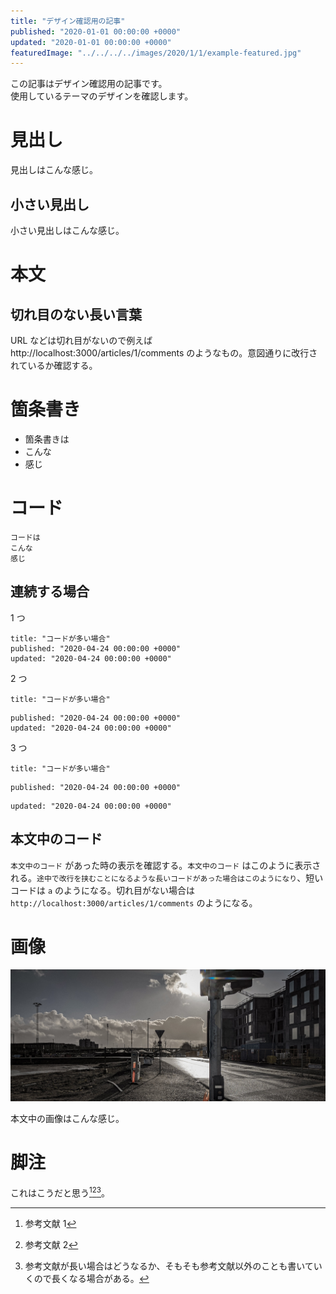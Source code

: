 ```yaml
---
title: "デザイン確認用の記事"
published: "2020-01-01 00:00:00 +0000"
updated: "2020-01-01 00:00:00 +0000"
featuredImage: "../../../../images/2020/1/1/example-featured.jpg"
---
```


この記事はデザイン確認用の記事です。  
使用しているテーマのデザインを確認します。

# 見出し

見出しはこんな感じ。

## 小さい見出し

小さい見出しはこんな感じ。

# 本文

## 切れ目のない長い言葉

URL などは切れ目がないので例えば http://localhost:3000/articles/1/comments のようなもの。意図通りに改行されているか確認する。

# 箇条書き

- 箇条書きは
- こんな
- 感じ

# コード

```none
コードは
こんな
感じ
```

## 連続する場合

1 つ

```none
title: "コードが多い場合"
published: "2020-04-24 00:00:00 +0000"
updated: "2020-04-24 00:00:00 +0000"
```

2 つ

```none
title: "コードが多い場合"
```

```none
published: "2020-04-24 00:00:00 +0000"
updated: "2020-04-24 00:00:00 +0000"
```

3 つ

```none
title: "コードが多い場合"
```

```none
published: "2020-04-24 00:00:00 +0000"
```

```none
updated: "2020-04-24 00:00:00 +0000"
```

## 本文中のコード

`本文中のコード` があった時の表示を確認する。`本文中のコード` はこのように表示される。`途中で改行を挟むことになるような長いコードがあった場合はこのようになり`、短いコードは `a` のようになる。切れ目がない場合は `http://localhost:3000/articles/1/comments` のようになる。

# 画像

![デザイン確認用の画像](../../../../images/2020/1/1/example-1.jpg)

本文中の画像はこんな感じ。

# 脚注

これはこうだと思う[^1][^2][^3]。

[^1]: 参考文献 1
[^2]: 参考文献 2
[^3]: 参考文献が長い場合はどうなるか、そもそも参考文献以外のことも書いていくので長くなる場合がある。

